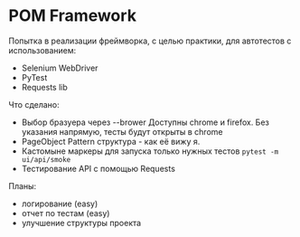 # POM Framework
Попытка в реализации фреймворка, с целью практики, для автотестов с использованием:
- Selenium WebDriver
- PyTest
- Requests lib

Что сделано:
- Выбор бразуера через --brower Доступны chrome и firefox. Без указания напрямую, тесты будут открыты в chrome
- PageObject Pattern структура - как её вижу я.
- Кастомыне маркеры для запуска только нужных тестов `pytest -m ui/api/smoke`
- Тестирование API с помощью Requests

Планы:
- логирование (easy)
- отчет по тестам (easy)
- улучшение структуры проекта
